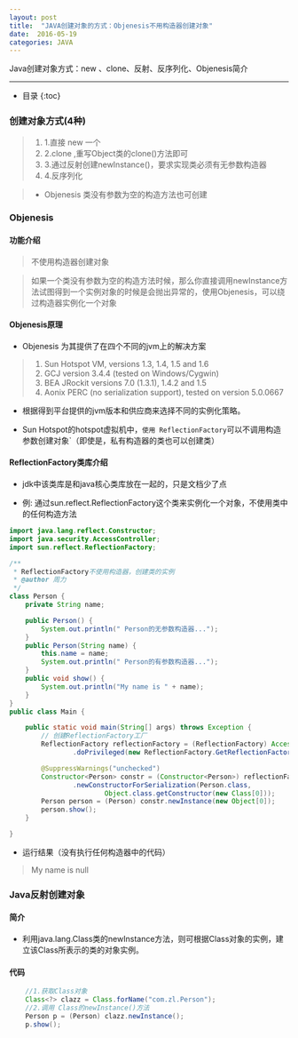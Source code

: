 ```yaml
---
layout: post
title:  "JAVA创建对象的方式：Objenesis不用构造器创建对象"
date:  2016-05-19
categories: JAVA
---
```


Java创建对象方式：new 、clone、反射、反序列化、Objenesis简介

---

- 目录
{:toc}

### 创建对象方式(4种)

> 1. 1.直接 new 一个
> 2. 2.clone  ,重写Object类的clone()方法即可   
> 3. 3.通过反射创建newInstance()，要求实现类必须有无参数构造器
> 4. 4.反序列化

> - Objenesis 类没有参数为空的构造方法也可创建


### Objenesis

#### 功能介绍

> 不使用构造器创建对象

> 如果一个类没有参数为空的构造方法时候，那么你直接调用newInstance方法试图得到一个实例对象的时候是会抛出异常的，使用Objenesis，可以绕过构造器实例化一个对象


#### Objenesis原理

- Objenesis 为其提供了在四个不同的jvm上的解决方案

> 1. Sun Hotspot VM, versions 1.3, 1.4, 1.5 and 1.6
> 2. GCJ version 3.4.4 (tested on Windows/Cygwin)
> 3. BEA JRockit versions 7.0 (1.3.1), 1.4.2 and 1.5
> 4. Aonix PERC (no serialization support), tested on version  5.0.0667

- 根据得到平台提供的jvm版本和供应商来选择不同的实例化策略。

- Sun Hotspot的hotspot虚拟机中，`使用 ReflectionFactory`可以不调用构造参数创建对象`（即使是，私有构造器的类也可以创建类）

#### ReflectionFactory类库介绍

- jdk中该类库是和java核心类库放在一起的，只是文档少了点

- 例: 通过sun.reflect.ReflectionFactory这个类来实例化一个对象，不使用类中的任何构造方法

```java
import java.lang.reflect.Constructor;
import java.security.AccessController;
import sun.reflect.ReflectionFactory;

/**
 * ReflectionFactory不使用构造器，创建类的实例
 * @author 周力
 */
class Person {
	private String name;

	public Person() {
		System.out.println(" Person的无参数构造器...");
	}
	public Person(String name) {
		this.name = name;
		System.out.println(" Person的有参数构造器...");
	}
	public void show() {
		System.out.println("My name is " + name);
	}
}
public class Main {

	public static void main(String[] args) throws Exception {
		// 创建ReflectionFactory工厂
		ReflectionFactory reflectionFactory = (ReflectionFactory) AccessController
				.doPrivileged(new ReflectionFactory.GetReflectionFactoryAction());

		@SuppressWarnings("unchecked")
		Constructor<Person> constr = (Constructor<Person>) reflectionFactory
				.newConstructorForSerialization(Person.class, 
						Object.class.getConstructor(new Class[0]));
		Person person = (Person) constr.newInstance(new Object[0]);
		person.show();
	}

}
```

- 运行结果（没有执行任何构造器中的代码）

> My name is null 

### Java反射创建对象

#### 简介

-  利用java.lang.Class类的newInstance方法，则可根据Class对象的实例，建立该Class所表示的类的对象实例。

#### 代码

```java
	//1.获取Class对象
	Class<?> clazz = Class.forName("com.zl.Person");
	//2.调用 Class的newInstance()方法
	Person p = (Person) clazz.newInstance();
	p.show();
```



